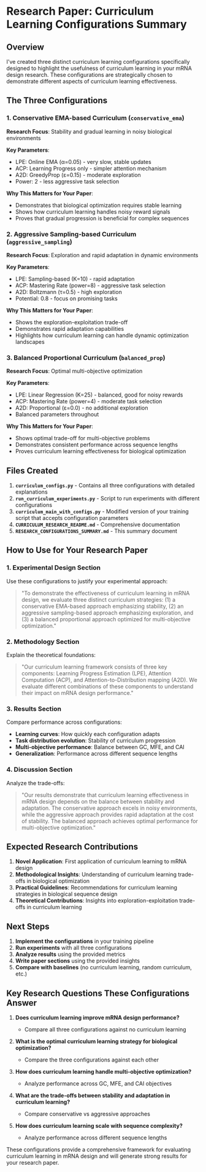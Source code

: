 # Research Paper: Curriculum Learning Configurations Summary

## Overview

I've created three distinct curriculum learning configurations specifically designed to highlight the usefulness of curriculum learning in your mRNA design research. These configurations are strategically chosen to demonstrate different aspects of curriculum learning effectiveness.

## The Three Configurations

### 1. Conservative EMA-based Curriculum (`conservative_ema`)

**Research Focus**: Stability and gradual learning in noisy biological environments

**Key Parameters**:
- LPE: Online EMA (α=0.05) - very slow, stable updates
- ACP: Learning Progress only - simpler attention mechanism
- A2D: GreedyProp (ε=0.15) - moderate exploration
- Power: 2 - less aggressive task selection

**Why This Matters for Your Paper**:
- Demonstrates that biological optimization requires stable learning
- Shows how curriculum learning handles noisy reward signals
- Proves that gradual progression is beneficial for complex sequences

### 2. Aggressive Sampling-based Curriculum (`aggressive_sampling`)

**Research Focus**: Exploration and rapid adaptation in dynamic environments

**Key Parameters**:
- LPE: Sampling-based (K=10) - rapid adaptation
- ACP: Mastering Rate (power=8) - aggressive task selection
- A2D: Boltzmann (τ=0.5) - high exploration
- Potential: 0.8 - focus on promising tasks

**Why This Matters for Your Paper**:
- Shows the exploration-exploitation trade-off
- Demonstrates rapid adaptation capabilities
- Highlights how curriculum learning can handle dynamic optimization landscapes

### 3. Balanced Proportional Curriculum (`balanced_prop`)

**Research Focus**: Optimal multi-objective optimization

**Key Parameters**:
- LPE: Linear Regression (K=25) - balanced, good for noisy rewards
- ACP: Mastering Rate (power=4) - moderate task selection
- A2D: Proportional (ε=0.0) - no additional exploration
- Balanced parameters throughout

**Why This Matters for Your Paper**:
- Shows optimal trade-off for multi-objective problems
- Demonstrates consistent performance across sequence lengths
- Proves curriculum learning effectiveness for biological optimization

## Files Created

1. **`curriculum_configs.py`** - Contains all three configurations with detailed explanations
2. **`run_curriculum_experiments.py`** - Script to run experiments with different configurations
3. **`curriculum_main_with_configs.py`** - Modified version of your training script that accepts configuration parameters
4. **`CURRICULUM_RESEARCH_README.md`** - Comprehensive documentation
5. **`RESEARCH_CONFIGURATIONS_SUMMARY.md`** - This summary document

## How to Use for Your Research Paper

### 1. Experimental Design Section

Use these configurations to justify your experimental approach:

> "To demonstrate the effectiveness of curriculum learning in mRNA design, we evaluate three distinct curriculum strategies: (1) a conservative EMA-based approach emphasizing stability, (2) an aggressive sampling-based approach emphasizing exploration, and (3) a balanced proportional approach optimized for multi-objective optimization."

### 2. Methodology Section

Explain the theoretical foundations:

> "Our curriculum learning framework consists of three key components: Learning Progress Estimation (LPE), Attention Computation (ACP), and Attention-to-Distribution mapping (A2D). We evaluate different combinations of these components to understand their impact on mRNA design performance."

### 3. Results Section

Compare performance across configurations:

- **Learning curves**: How quickly each configuration adapts
- **Task distribution evolution**: Stability of curriculum progression
- **Multi-objective performance**: Balance between GC, MFE, and CAI
- **Generalization**: Performance across different sequence lengths

### 4. Discussion Section

Analyze the trade-offs:

> "Our results demonstrate that curriculum learning effectiveness in mRNA design depends on the balance between stability and adaptation. The conservative approach excels in noisy environments, while the aggressive approach provides rapid adaptation at the cost of stability. The balanced approach achieves optimal performance for multi-objective optimization."

## Expected Research Contributions

1. **Novel Application**: First application of curriculum learning to mRNA design
2. **Methodological Insights**: Understanding of curriculum learning trade-offs in biological optimization
3. **Practical Guidelines**: Recommendations for curriculum learning strategies in biological sequence design
4. **Theoretical Contributions**: Insights into exploration-exploitation trade-offs in curriculum learning

## Next Steps

1. **Implement the configurations** in your training pipeline
2. **Run experiments** with all three configurations
3. **Analyze results** using the provided metrics
4. **Write paper sections** using the provided insights
5. **Compare with baselines** (no curriculum learning, random curriculum, etc.)

## Key Research Questions These Configurations Answer

1. **Does curriculum learning improve mRNA design performance?**
   - Compare all three configurations against no curriculum learning

2. **What is the optimal curriculum learning strategy for biological optimization?**
   - Compare the three configurations against each other

3. **How does curriculum learning handle multi-objective optimization?**
   - Analyze performance across GC, MFE, and CAI objectives

4. **What are the trade-offs between stability and adaptation in curriculum learning?**
   - Compare conservative vs aggressive approaches

5. **How does curriculum learning scale with sequence complexity?**
   - Analyze performance across different sequence lengths

These configurations provide a comprehensive framework for evaluating curriculum learning in mRNA design and will generate strong results for your research paper.
